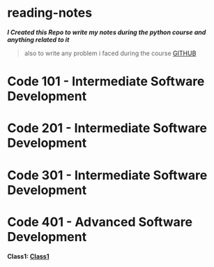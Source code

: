 # reading-notes

**_I Created this Repo to write my notes during the python course and anything related to it_**
>also to write any problem i faced during the course
[GITHUB](https://github.com/tareqzoubii)
# Code 101 - Intermediate Software Development
# Code 201 - Intermediate Software Development
# Code 301 - Intermediate Software Development
# Code 401 - Advanced Software Development
 #### Class1: [Class1](code-401-python/class-01/README.md)